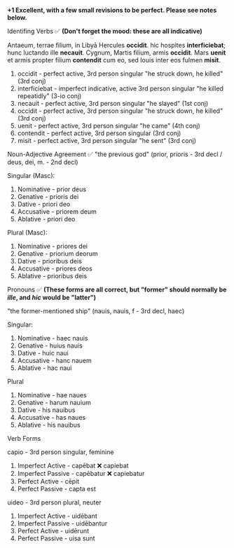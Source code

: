 **+1 Excellent, with a few small revisions to be perfect. Please see notes below.**

Identifing Verbs ✅ **(Don't forget the mood: these are all indicative)**

Antaeum, terrae filium, in Libyā Hercules **occidit**. hic hospites **interficiebat**; hunc luctando ille **necauit**. Cygnum, Martis filium, armis **occidit**. Mars **uenit** et armis propter filium **contendit** cum eo, sed Iouis inter eos fulmen **misit**.

1. occidit - perfect active, 3rd person singular "he struck down, he killed" (3rd conj)
2. interficiebat - imperfect indicative, active 3rd person singular "he killed repeatidly" (3-io conj)
3. necauit - perfect active, 3rd person singular "he slayed" (1st conj)
4. occidit - perfect active, 3rd person singular "he struck down, he killed" (3rd conj)
5. uenit - perfect active, 3rd person singular "he came" (4th conj)
6. contendit - perfect active, 3rd person singular (3rd conj)
7. misit - perfect active, 3rd person singular "he sent" (3rd conj)


Noun-Adjective Agreement  ✅ 
"the previous god" (prior, prioris - 3rd decl  /  deus, dei, m. - 2nd decl) 

Singular (Masc):         
1. Nominative   -     prior deus
2. Genative    -      prioris dei
3. Dative     -       priori deo
4. Accusative    -    priorem deum
5. Ablative     -     priori deo

Plural (Masc):       
1. Nominative    -    priores dei
2. Genative    -      priorium deorum
3. Dative      -      prioribus deis
4. Accusative   -     priores deos
5. Ablative     -     prioribus deis


Pronouns ✅ **(These forms are all correct, but "former" should normally be *ille*, and *hic* would be "latter")**

"the former-mentioned ship" (nauis, nauis, f - 3rd decl, haec)

Singular:
1. Nominative -      haec nauis
2. Genative   -      huius nauis
3. Dative -          huic naui
4. Accusative   -    hanc nauem
5. Ablative    -     hac naui

Plural
1. Nominative   -    hae naues
2. Genative   -      harum nauium
3. Dative     -      his nauibus
4. Accusative    -   has naues
5. Ablative     -    his nauibus


Verb Forms

capio - 3rd person singular, feminine
1. Imperfect Active - capēbat ❌ capiebat
2. Imperfect Passive - capēbatur ❌ capiebatur
3. Perfect Active - cēpit
4. Perfect Passive - capta est


uideo - 3rd person plural, neuter
1. Imperfect Active - uidēbant
2. Imperfect Passive - uidēbantur
3. Perfect Active - uidērunt
4. Perfect Passive - uisa sunt
